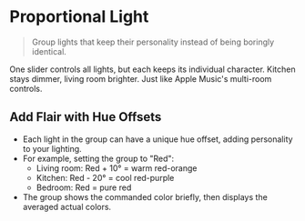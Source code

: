 # Proportional Light

> Group lights that keep their personality instead of being boringly identical.

One slider controls all lights, but each keeps its individual character. Kitchen stays dimmer, living room brighter. Just like Apple Music's multi-room controls.

## Add Flair with Hue Offsets

- Each light in the group can have a unique hue offset, adding personality to your lighting.
- For example, setting the group to "Red":
  - Living room: Red + 10° = warm red-orange
  - Kitchen: Red - 20° = cool red-purple
  - Bedroom: Red = pure red
- The group shows the commanded color briefly, then displays the averaged actual colors.
